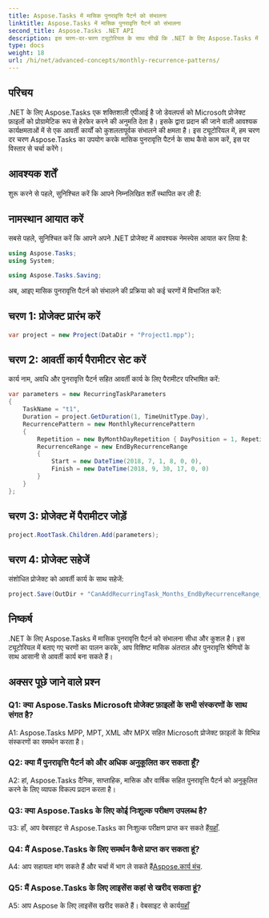 ```yaml
---
title: Aspose.Tasks में मासिक पुनरावृत्ति पैटर्न को संभालना
linktitle: Aspose.Tasks में मासिक पुनरावृत्ति पैटर्न को संभालना
second_title: Aspose.Tasks .NET API
description: इस चरण-दर-चरण ट्यूटोरियल के साथ सीखें कि .NET के लिए Aspose.Tasks में मासिक पुनरावृत्ति पैटर्न को कैसे संभालें।
type: docs
weight: 18
url: /hi/net/advanced-concepts/monthly-recurrence-patterns/
---
```

## परिचय

.NET के लिए Aspose.Tasks एक शक्तिशाली एपीआई है जो डेवलपर्स को Microsoft प्रोजेक्ट फ़ाइलों को प्रोग्रामेटिक रूप से हेरफेर करने की अनुमति देता है। इसके द्वारा प्रदान की जाने वाली आवश्यक कार्यक्षमताओं में से एक आवर्ती कार्यों को कुशलतापूर्वक संभालने की क्षमता है। इस ट्यूटोरियल में, हम चरण दर चरण Aspose.Tasks का उपयोग करके मासिक पुनरावृत्ति पैटर्न के साथ कैसे काम करें, इस पर विस्तार से चर्चा करेंगे।

## आवश्यक शर्तें

शुरू करने से पहले, सुनिश्चित करें कि आपने निम्नलिखित शर्तें स्थापित कर ली हैं:

## नामस्थान आयात करें

सबसे पहले, सुनिश्चित करें कि आपने अपने .NET प्रोजेक्ट में आवश्यक नेमस्पेस आयात कर लिया है:

```csharp
using Aspose.Tasks;
using System;

using Aspose.Tasks.Saving;
```

अब, आइए मासिक पुनरावृत्ति पैटर्न को संभालने की प्रक्रिया को कई चरणों में विभाजित करें:

## चरण 1: प्रोजेक्ट प्रारंभ करें

```csharp
var project = new Project(DataDir + "Project1.mpp");
```

## चरण 2: आवर्ती कार्य पैरामीटर सेट करें

कार्य नाम, अवधि और पुनरावृत्ति पैटर्न सहित आवर्ती कार्य के लिए पैरामीटर परिभाषित करें:

```csharp
var parameters = new RecurringTaskParameters
{
    TaskName = "t1",
    Duration = project.GetDuration(1, TimeUnitType.Day),
    RecurrencePattern = new MonthlyRecurrencePattern
    {
        Repetition = new ByMonthDayRepetition { DayPosition = 1, RepetitionInterval = 2 },
        RecurrenceRange = new EndByRecurrenceRange
        {
            Start = new DateTime(2018, 7, 1, 8, 0, 0),
            Finish = new DateTime(2018, 9, 30, 17, 0, 0)
        }
    }
};
```

## चरण 3: प्रोजेक्ट में पैरामीटर जोड़ें

```csharp
project.RootTask.Children.Add(parameters);
```

## चरण 4: प्रोजेक्ट सहेजें

संशोधित प्रोजेक्ट को आवर्ती कार्य के साथ सहेजें:

```csharp
project.Save(OutDir + "CanAddRecurringTask_Months_EndByRecurrenceRange_Test_out.mpp", SaveFileFormat.Mpp);
```

## निष्कर्ष

.NET के लिए Aspose.Tasks में मासिक पुनरावृत्ति पैटर्न को संभालना सीधा और कुशल है। इस ट्यूटोरियल में बताए गए चरणों का पालन करके, आप विशिष्ट मासिक अंतराल और पुनरावृत्ति श्रेणियों के साथ आसानी से आवर्ती कार्य बना सकते हैं।

## अक्सर पूछे जाने वाले प्रश्न

### Q1: क्या Aspose.Tasks Microsoft प्रोजेक्ट फ़ाइलों के सभी संस्करणों के साथ संगत है?

A1: Aspose.Tasks MPP, MPT, XML और MPX सहित Microsoft प्रोजेक्ट फ़ाइलों के विभिन्न संस्करणों का समर्थन करता है।

### Q2: क्या मैं पुनरावृत्ति पैटर्न को और अधिक अनुकूलित कर सकता हूँ?

A2: हां, Aspose.Tasks दैनिक, साप्ताहिक, मासिक और वार्षिक सहित पुनरावृत्ति पैटर्न को अनुकूलित करने के लिए व्यापक विकल्प प्रदान करता है।

### Q3: क्या Aspose.Tasks के लिए कोई निःशुल्क परीक्षण उपलब्ध है?

 उ3: हाँ, आप वेबसाइट से Aspose.Tasks का निःशुल्क परीक्षण प्राप्त कर सकते हैं[यहाँ](https://releases.aspose.com/).

### Q4: मैं Aspose.Tasks के लिए समर्थन कैसे प्राप्त कर सकता हूं?

 A4: आप सहायता मांग सकते हैं और चर्चा में भाग ले सकते हैं[Aspose.कार्य मंच](https://forum.aspose.com/c/tasks/15).

### Q5: मैं Aspose.Tasks के लिए लाइसेंस कहां से खरीद सकता हूं?

 A5: आप Aspose के लिए लाइसेंस खरीद सकते हैं। वेबसाइट से कार्य[यहाँ](https://purchase.aspose.com/buy)